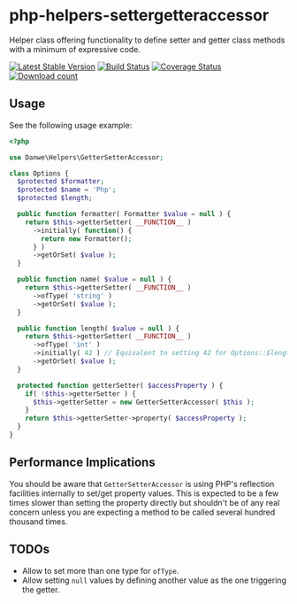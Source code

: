 # php-helpers-settergetteraccessor
Helper class offering functionality to define setter and getter class methods with a minimum of expressive code.

[![Latest Stable Version](https://poser.pugx.org/danwe/helpers-settergetteraccessor/version.png)](https://packagist.org/packages/danwe/helpers-settergetteraccessor)
[![Build Status](https://travis-ci.org/DanweDE/php-Helpers-SetterGetterAccessor.svg)](https://travis-ci.org/DanweDE/php-Helpers-SetterGetterAccessor)
[![Coverage Status](https://coveralls.io/repos/DanweDE/php-Helpers-SetterGetterAccessor/badge.svg)](https://coveralls.io/r/DanweDE/php-Helpers-SetterGetterAccessor)
[![Download count](https://poser.pugx.org/danwe/helpers-settergetteraccessor/d/total.png)](https://packagist.org/packages/danwe/helpers-settergetteraccessor)

## Usage
See the following usage example:

```php
<?php

use Danwe\Helpers\GetterSetterAccessor;

class Options {
  $protected $formatter;
  $protected $name = 'Php';
  $protected $length;

  public function formatter( Formatter $value = null ) {
    return $this->getterSetter( __FUNCTION__ )
      ->initially( function() {
        return new Formatter();
      } )
      ->getOrSet( $value );
  }

  public function name( $value = null ) {
    return $this->getterSetter( __FUNCTION__ )
      ->ofType( 'string' )
      ->getOrSet( $value );
  }

  public function length( $value = null ) {
    return $this->getterSetter( __FUNCTION__ )
      ->ofType( 'int' )
      ->initially( 42 ) // Equivalent to setting 42 for Options::$length above as done for "name".
      ->getOrSet( $value );
  }

  protected function getterSetter( $accessProperty ) {
    if( !$this->getterSetter ) {
      $this->getterSetter = new GetterSetterAccessor( $this );
    }
    return $this->getterSetter->property( $accessProperty );
  }
}
```

## Performance Implications
You should be aware that `GetterSetterAccessor` is using PHP's reflection facilities internally
to set/get property values. This is expected to be a few times slower than setting the property
directly but shouldn't be of any real concern unless you are expecting a method to be called
several hundred thousand times.

## TODOs
* Allow to set more than one type for `ofType`.
* Allow setting `null` values by defining another value as the one triggering the getter.
